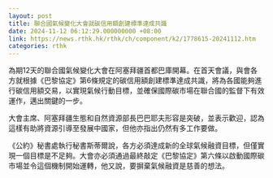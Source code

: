 ```yaml
---
layout: post
title: 聯合國氣候變化大會就碳信用額創建標準達成共識
date: 2024-11-12 06:12:29.000000000 +08:00
link: https://news.rthk.hk/rthk/ch/component/k2/1778615-20241112.htm
categories: rthk
---
```


為期12天的聯合國氣候變化大會在阿塞拜疆首都巴庫開幕。在首天會議，與會各方就根據《巴黎協定》第6條規定的碳信用額創建標準達成共識，將為各國能夠進行碳信用額交易，以實現氣候行動目標，並確保國際碳市場在聯合國的監督下有效運作，邁出關鍵的一步。

大會主席、阿塞拜疆生態和自然資源部長巴巴耶夫形容是突破，並表示歡迎，認為這樣有助將資源引導至發展中國家，但他亦指出仍然有多工作要做。

《公約》秘書處執行秘書斯蒂爾說，各方必須達成新的全球氣候融資目標，但僅實現一個目標是不足夠。大會亦必須通過最終敲定《巴黎協定》第六條以啟動國際碳市場並令這個機制開始運轉，他又說，要摒棄氣候融資是慈善的想法。
